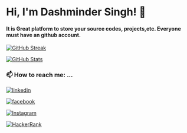 
<!--
**Dashminder-Singh/Dashminder-Singh** is a ✨ _special_ ✨ repository because its `README.md` (this file) appears on your GitHub profile.

Here are some ideas to get you started:

- 🔭 I’m currently working on ...
- 🌱 I’m currently learning ...
- 👯 I’m looking to collaborate on ...
- 🤔 I’m looking for help with ...
- 💬 Ask me about ...
- 📫 How to reach me: ...
- 😄 Pronouns: ...
- ⚡ Fun fact: ...
-->

# Hi, I'm Dashminder Singh! 👋

#### It is Great platform to store your source codes, projects,etc. Everyone must have an github account.

[![GitHub Streak](https://github-readme-streak-stats.herokuapp.com?user=Dashminder-Singh&date_format=M%20j%5B%2C%20Y%5D)](https://git.io/streak-stats)

[![GitHub Stats](https://github-readme-stats.vercel.app/api/top-langs/?username=Dashminder-Singh)](https://git.io/stats)

### 📫 How to reach me: ...

[![linkedin](https://img.shields.io/badge/linkedin-0A66C2?style=for-the-badge&logo=linkedin&logoColor=white)](https://www.linkedin.com/in/dashminder-singh)

[![facebook](https://img.shields.io/badge/Facebook-1877F2?style=for-the-badge&logo=facebook&logoColor=white)](https://www.facebook.com/dashmindersingh.as)

[![Instagram](https://img.shields.io/badge/Instagram-E4405F?style=for-the-badge&logo=instagram&logoColor=white)](https://www.instagram.com/__dashmindersingh__/)

[![HackerRank](https://img.shields.io/badge/-Hackerrank-2EC866?style=for-the-badge&logo=HackerRank&logoColor=white)](https://www.hackerrank.com/dashmindersingh1)
